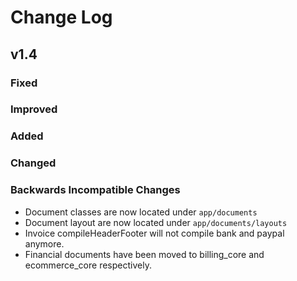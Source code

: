 # Change Log

## v1.4

### Fixed

### Improved

### Added

### Changed

### Backwards Incompatible Changes

- Document classes are now located under `app/documents`
- Document layout are now located under `app/documents/layouts`
- Invoice compileHeaderFooter will not compile bank and paypal anymore.
- Financial documents have been moved to billing_core and ecommerce_core
  respectively.
